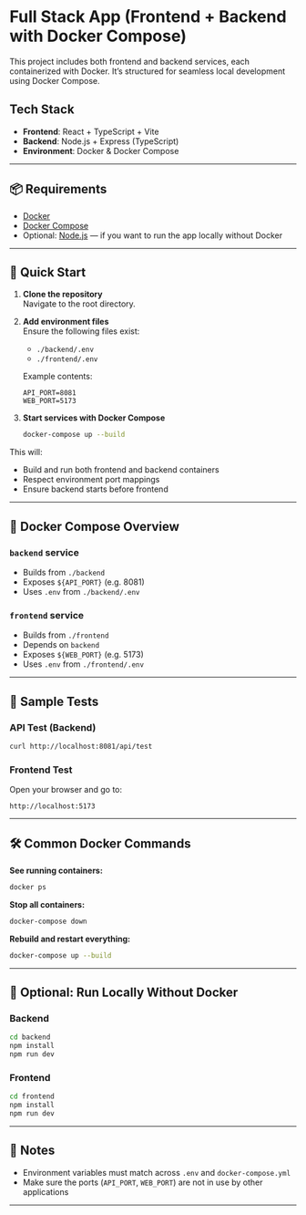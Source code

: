 # Full Stack App (Frontend + Backend with Docker Compose)

This project includes both frontend and backend services, each containerized with Docker. It’s structured for seamless local development using Docker Compose.

## Tech Stack

- **Frontend**: React + TypeScript + Vite
- **Backend**: Node.js + Express (TypeScript)
- **Environment**: Docker & Docker Compose

---

## 📦 Requirements

- [Docker](https://www.docker.com/)
- [Docker Compose](https://docs.docker.com/compose/)
- Optional: [Node.js](https://nodejs.org/) — if you want to run the app locally without Docker

---

## 🚀 Quick Start

1. **Clone the repository**  
   Navigate to the root directory.

2. **Add environment files**  
   Ensure the following files exist:

    - `./backend/.env`
    - `./frontend/.env`

   Example contents:

   ```env
   API_PORT=8081
   WEB_PORT=5173
   ```

3. **Start services with Docker Compose**

   ```bash
   docker-compose up --build
   ```

This will:
- Build and run both frontend and backend containers
- Respect environment port mappings
- Ensure backend starts before frontend

---

## 🧩 Docker Compose Overview

### `backend` service

- Builds from `./backend`
- Exposes `${API_PORT}` (e.g. 8081)
- Uses `.env` from `./backend/.env`

### `frontend` service

- Builds from `./frontend`
- Depends on `backend`
- Exposes `${WEB_PORT}` (e.g. 5173)
- Uses `.env` from `./frontend/.env`

---

## 🧪 Sample Tests

### API Test (Backend)

```bash
curl http://localhost:8081/api/test
```

### Frontend Test

Open your browser and go to:

```
http://localhost:5173
```

---

## 🛠 Common Docker Commands

**See running containers:**

```bash
docker ps
```

**Stop all containers:**

```bash
docker-compose down
```

**Rebuild and restart everything:**

```bash
docker-compose up --build
```

---

## 🧰 Optional: Run Locally Without Docker

### Backend

```bash
cd backend
npm install
npm run dev
```

### Frontend

```bash
cd frontend
npm install
npm run dev
```

---

## 📌 Notes

- Environment variables must match across `.env` and `docker-compose.yml`
- Make sure the ports (`API_PORT`, `WEB_PORT`) are not in use by other applications

---
